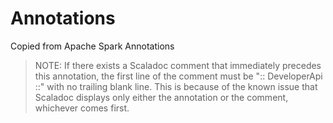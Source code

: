# Annotations

Copied from Apache Spark Annotations

>NOTE: If there exists a Scaladoc comment that immediately precedes this annotation, the first line of the comment must be ":: DeveloperApi ::" with no trailing blank line. This is because of the known issue that Scaladoc displays only either the annotation or the comment, whichever comes first.
